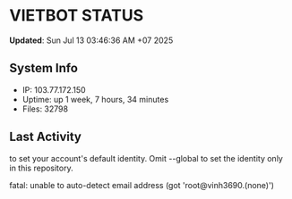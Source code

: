 # VIETBOT STATUS
**Updated**: Sun Jul 13 03:46:36 AM +07 2025

## System Info
- IP: 103.77.172.150
- Uptime: up 1 week, 7 hours, 34 minutes
- Files: 32798

## Last Activity

to set your account's default identity.
Omit --global to set the identity only in this repository.

fatal: unable to auto-detect email address (got 'root@vinh3690.(none)')
